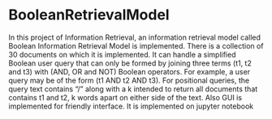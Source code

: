 # BooleanRetrievalModel
In this project of Information Retrieval, an information retrieval model called Boolean Information Retrieval Model is implemented. There is a collection of 30 documents on which it is implemented. It can handle
a simplified Boolean user query that can only be formed by joining three terms (t1, t2 and t3) with (AND, OR and NOT) Boolean operators. For example, a user query may be of the form (t1 AND t2 AND t3). For positional queries, the query text contains “/” along with a k intended to return
all documents that contains t1 and t2, k words apart on either side of the text. Also GUI is implemented for friendly interface.
It is implemented on jupyter notebook
